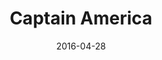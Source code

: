 ---
location: /assets/img/artwork/captain_america.jpg
cover: /assets/img/artwork/covers/captain_america.jpg
title: Captain America
date: 2016-04-28
tags: 
  - pencil
---
